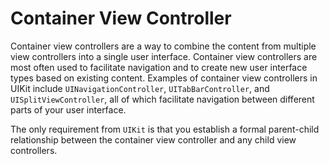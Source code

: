 # Container View Controller

Container view controllers are a way to combine the content from multiple view
controllers into a single user interface. Container view controllers are most
often used to facilitate navigation and to create new user interface types based
on existing content. Examples of container view controllers in UIKit include
`UINavigationController`, `UITabBarController`, and `UISplitViewController`, all of
which facilitate navigation between different parts of your user interface.

The only requirement from `UIKit` is that you establish a formal parent-child
relationship between the container view controller and any child view
controllers.
